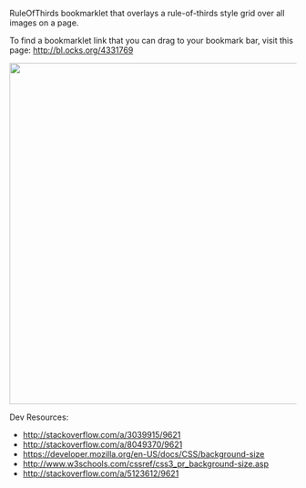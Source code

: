 RuleOfThirds bookmarklet that overlays a rule-of-thirds style grid over all images on a page.

To find a bookmarklet link that you can drag to your bookmark bar, visit this page: http://bl.ocks.org/4331769

<img src="http://dl-web.dropbox.com/u/29440342/screenshots/NOXFGO-2012.12.18-16.32.png" width="600px"/>

Dev Resources:

* http://stackoverflow.com/a/3039915/9621
* http://stackoverflow.com/a/8049370/9621
* https://developer.mozilla.org/en-US/docs/CSS/background-size
* http://www.w3schools.com/cssref/css3_pr_background-size.asp
* http://stackoverflow.com/a/5123612/9621
